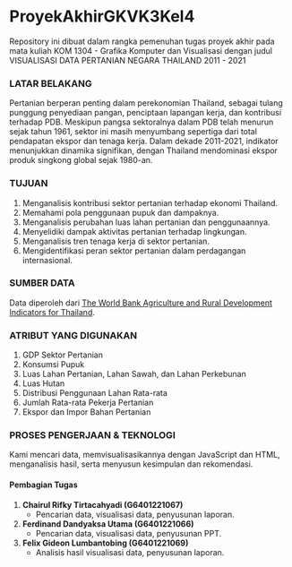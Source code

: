 # ProyekAkhirGKVK3Kel4
Repository ini dibuat dalam rangka pemenuhan tugas proyek akhir pada mata kuliah KOM 1304 - Grafika Komputer dan Visualisasi dengan judul VISUALISASI DATA PERTANIAN NEGARA THAILAND 2011 - 2021

### LATAR BELAKANG
Pertanian berperan penting dalam perekonomian Thailand, sebagai tulang punggung penyediaan pangan, penciptaan lapangan kerja, dan kontribusi terhadap PDB. Meskipun pangsa sektoralnya dalam PDB telah menurun sejak tahun 1961, sektor ini masih menyumbang sepertiga dari total pendapatan ekspor dan tenaga kerja. Dalam dekade 2011-2021, indikator menunjukkan dinamika signifikan, dengan Thailand mendominasi ekspor produk singkong global sejak 1980-an.

### TUJUAN
1. Menganalisis kontribusi sektor pertanian terhadap ekonomi Thailand.
2. Memahami pola penggunaan pupuk dan dampaknya.
3. Menganalisis perubahan luas lahan pertanian dan penggunaannya.
4. Menyelidiki dampak aktivitas pertanian terhadap lingkungan.
5. Menganalisis tren tenaga kerja di sektor pertanian.
6. Mengidentifikasi peran sektor pertanian dalam perdagangan internasional.

### SUMBER DATA
Data diperoleh dari [The World Bank Agriculture and Rural Development Indicators for Thailand](https://data.humdata.org/dataset/world-bank-agriculture-and-rural-development-indicators-for-thailand).

### ATRIBUT YANG DIGUNAKAN
1. GDP Sektor Pertanian
2. Konsumsi Pupuk
3. Luas Lahan Pertanian, Lahan Sawah, dan Lahan Perkebunan
4. Luas Hutan
5. Distribusi Penggunaan Lahan Rata-rata
6. Jumlah Rata-rata Pekerja Pertanian
7. Ekspor dan Impor Bahan Pertanian

### PROSES PENGERJAAN & TEKNOLOGI
Kami mencari data, memvisualisasikannya dengan JavaScript dan HTML, menganalisis hasil, serta menyusun kesimpulan dan rekomendasi.

#### Pembagian Tugas
1. **Chairul Rifky Tirtacahyadi (G6401221067)**
   - Pencarian data, visualisasi data, penyusunan laporan.
2. **Ferdinand Dandyaksa Utama (G6401221066)**
   - Pencarian data, visualisasi data, penyusunan PPT.
3. **Felix Gideon Lumbantobing (G6401221069)**
   - Analisis hasil visualisasi data, penyusunan laporan.
